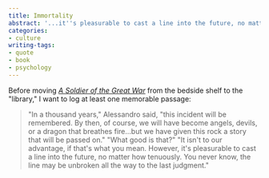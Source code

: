 ```yaml
---
title: Immortality
abstract: '...it''s pleasurable to cast a line into the future, no matter how tenuously.'
categories:
- culture
writing-tags:
- quote
- book
- psychology
---
```


Before moving _[A
Soldier of the Great War][1]_ from the bedside shelf to the "library," I want to log at least one memorable passage:

   [1]: http://allconsuming.net/item.cgi?isbn=0151836000

>"In a thousand years," Alessandro said, "this incident will be remembered.  By then, of course, we will have become angels, devils, or a dragon that breathes fire...but we have given this rock a story that will be passed on."
>"What good is that?"
>"It isn't to our advantage, if that's what you mean.  However, it's pleasurable to cast a line into the future, no matter how tenuously.  You never know, the line may be unbroken all the way to the last judgment."
